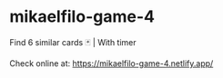 # mikaelfilo-game-4

Find 6 similar cards 🃏 | With timer

Check online at: https://mikaelfilo-game-4.netlify.app/
